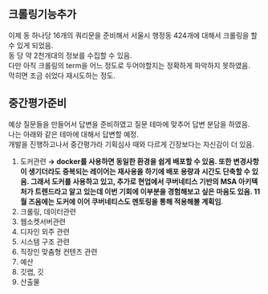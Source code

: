 ## 크롤링기능추가

이제 동 하나당 16개의 쿼리문을 준비해서 서울시 행정동 424개에 대해서 크롤링을 할 수 있게 되었음.  
동 당 약 2천개대의 정보를 수집할 수 있음.  
다만 아직 크롤링의 term을 어느 정도로 두어야할지는 정확하게 파악하지 못하였음.  
막히면 조금 쉬었다 재시도하는 정도.

## 중간평가준비

예상 질문들을 만들어서 답변을 준비하였고 질문 테마에 맞추어 답변 분담을 하였음.  
나는 아래와 같은 테마에 대해서 답변할 예정.  
개발을 진행하고나서 중간평가라 기획심사 때와 다르게 긴장보다는 자신감이 더 있음.

1. 도커관련
   **→ docker를 사용하면 동일한 환경을 쉽게 배포할 수 있음. 또한 변경사항이 생기더라도 중복되는 레이어는 재사용을 하기에 배포 용량과 시간도 단축할 수 있음. 그래서 도커를 사용하고 있고, 추가로 현업에서 쿠버네티스 기반의 MSA 아키텍처가 트렌드라고 알고 있는데 이번 기회에 이부분을 경험해보고 싶은 마음도 있음. 11월 즈음에는 도커에 이어 쿠버네티스도 멘토링을 통해 적용해볼 계획임**.
2. 크롤링, 데이터관련
3. 웹소켓서버관련
4. 디자인 외주 관련
5. 시스템 구조 관련
6. 직장인 맞춤형 컨텐츠 관련
7. 예산
8. 깃랩, 깃
9. 산출물

